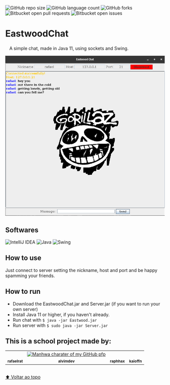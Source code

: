 ![GitHub repo size](https://img.shields.io/github/repo-size/rafaelrat/EastwoodChat?style=for-the-badge)
![GitHub language count](https://img.shields.io/github/languages/count/rafaelrat/EastwoodChat?style=for-the-badge)
![GitHub forks](https://img.shields.io/github/forks/rafaelrat/EastwoodChat?style=for-the-badge)
![Bitbucket open pull requests](https://img.shields.io/bitbucket/pr-raw/rafaelrat/EastwoodChat?style=for-the-badge)
![Bitbucket open issues](https://img.shields.io/bitbucket/issues/rafaelrat/EastwoodChat?style=for-the-badge)

# EastwoodChat
ㅤA simple chat, made in Java 11, using sockets and Swing.

![img.png](img%2Fimg.png)

## Softwares 
![IntelliJ IDEA](https://img.shields.io/badge/IntelliJIDEA-000000.svg?style=for-the-badge&logo=intellij-idea&logoColor=white)
![Java](https://img.shields.io/badge/java-%23ED8B00.svg?style=for-the-badge&logo=java&logoColor=white)
![Swing](https://img.shields.io/badge/swing-%2339457E.svg?style=for-the-badge&logo=java-swing&logoColor=white)

## How to use
Just connect to server setting the nickname, host and port and be happy spamming your friends.



## How to run
* Download the EastwoodChat.jar and Server.jar (if you want to run your own server)
* Install Java 11 or higher, if you haven't already.
* Run chat with `$ java -jar Eastwood.jar`
* Run server with `$ sudo java -jar Server.jar`


## This is a school project made by:

<table>
  <tr>
  <td align="center">
      <a href="https://github.com/rafaelrat/">
        <img src="https://imgs.search.brave.com/-6nnnKHsWW4K3fvJpTdDcHsB0TLVv4wT5V4heeqxu7A/rs:fit:1000:1000:1/g:ce/aHR0cHM6Ly9zdGF0/aWMud2l4c3RhdGlj/LmNvbS9tZWRpYS8w/OGE2NzVfMzMzYWU4/MDRmNzg1NDIxM2Fj/ZTM2YTMzYmFlMDli/YTB-bXYyLmpwZy92/MS9maXQvd18xMDAw/JTJDaF8xMDAwJTJD/YWxfYyUyQ3FfODAv/ZmlsZS5qcGc" width="100px;" alt=""/><br>
        <sub>
          <b>rafaelrat</b>
        </sub>
      </a>
    </td>
    <td align="center">
      <a href="https://github.com/alvimdev/">
        <img src="https://imgs.search.brave.com/t3XOFMVvTir0WUEAoRsYU4a4nkvriCpo8ILe3j_zK5E/rs:fit:959:959:1/g:ce/aHR0cHM6Ly9pLnBp/bmltZy5jb20vb3Jp/Z2luYWxzLzE1LzRi/LzU0LzE1NGI1NGFm/NWRhZTUyYjg3ZDZj/YTIyMmQ1ZjMyYjg0/LmpwZw" width="100px;" alt="Manhwa charater of my GitHub pfp"/><br>
        <sub>
          <b>alvimdev</b>
        </sub>
      </a>
    </td>
    <td align="center">
      <a href="https://github.com/raphhax/">
        <img src="https://avatars.githubusercontent.com/u/104567495?v=4" width="100px;" alt=""/><br>
        <sub>
          <b>raphhax</b>
        </sub>
      </a>
    </td>
    <td align="center">
      <a href="https://github.com/kaioffn/">
        <img src="https://imgs.search.brave.com/S_LuyXAvKetIPWwMldZ_ccBOvMqMxGf2j5gp6PSYq_I/rs:fit:1024:1024:1/g:ce/aHR0cHM6Ly9hdmF0/YXJmaWxlcy5hbHBo/YWNvZGVycy5jb20v/MTk1LzE5NTUzNC5q/cGc" width="100px;" alt=""/><br>
        <sub>
          <b>kaioffn</b>
        </sub>
      </a>
    </td>
  </tr>
</table>

## 
[⬆ Voltar ao topo](#eastwoodchat)<br>
